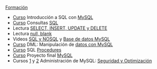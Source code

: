 [Formación](https://app.aluracursos.com/formacion-oracle-mysql-one)

- [Curso](https://app.aluracursos.com/course/introduccion-sql-mysql-manipule-consulte-datos)
Introducción a SQL con [MySQL](base_de_datos.md)
- [Curso](https://app.aluracursos.com/course/consultas-sql-mysql)
Consultas [SQL](consultas_sql.md)
- Lectura
[SELECT, INSERT, UPDATE y DELETE](https://www.aluracursos.com/blog/select-insert-update-delete-sql)
- Lectura
[null, blank](https://www.aluracursos.com/blog/en-sql-null-es-null-vacio-es-vacio)
- Videos [SQL y NOSQL](https://www.youtube.com/watch?v=cLLKVd5CNLc&t=630s) y
[Base de datos MySQL](https://www.youtube.com/watch?v=8J0AoPZMVxA)
- [Curso](https://app.aluracursos.com/course/comandos-dml-manipulacion-datos-mysql)
DML: Manipulación de [datos con MySQL](dml.md)
- [Curso](https://app.aluracursos.com/course/procedures-sql-codigo-mysql)
SQL [Procedures](procedures.md)
- [Curso](https://app.aluracursos.com/course/sql-mysql-proyecto-final)
Proyecto final [MySQL](proyecto_mysql.md)
- Cursos [1](https://app.aluracursos.com/course/mysql-seguridad-optmizacion-base-datos-parte1)
y
[2](https://app.aluracursos.com/course/mysql-seguridad-optmizacion-base-datos-parte2)
Administración de MySQL: [Seguridad y Optimización](dba_seguridad_optimizacion.md)
